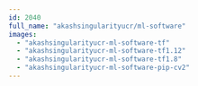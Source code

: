 ```yaml
---
id: 2040
full_name: "akashsingularityucr/ml-software"
images: 
  - "akashsingularityucr-ml-software-tf"
  - "akashsingularityucr-ml-software-tf1.12"
  - "akashsingularityucr-ml-software-tf1.8"
  - "akashsingularityucr-ml-software-pip-cv2"
---
```


